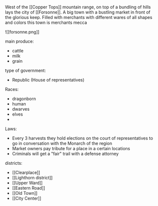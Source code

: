 West of the [[Copper Tops]] mountain range, on top of a bundling of hills lays the city of [[Forsonne]]. A big town with a bustling market in front of the glorious keep. Filled with merchants with different wares of all shapes and colors this town is merchants mecca

![[forsonne.png]]

main produce:
- cattle
- milk
- grain

type of government:
- Republic (House of representatives)

Races:
- dragonborn
- human
- dwarves
- elves
- 

Laws:
- Every 3 harvests they hold elections on the court of representatives to go in conversation with the Monarch of the region
- Market owners pay tribute for a place in a certain locations
- Criminals will get a "fair" trail with a defense attorney 

districts:
- [[Clearplace]]
- [[Lighthorn district]]
- [[Upper Ward]]
- [[Eastern Road]]
- [[Old Town]]
- [[City Center]]